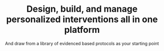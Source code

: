 ---
title: Design, build, and manage personalized interventions all in one platform
image: 
bgcolor: "#242F40"
subtitle: And draw from a library of evidenced based protocols as your starting point

introduction: >
  Patient and provider engagement is the blockbuster drug of the 21st century. Current solutions are sorely lacking. Way to Health is designed with the intent to discover and subsequently deploy new ways of engaging patients and providers at scale. Way to Health provides a number of features that can be mixed-and-matched to provide a personalized intervention tailored to the specific patient population and even a specific patient. 

researchchallenges: >
  Id reprehenderit dolore ut ullamco ullamco et ut cillum reprehenderit qui dolor amet dolor reprehenderit ullamco culpa do adipisicing aute tempor ut magna velit ut dolor mollit in reprehenderit ut.
researchers:   
  challenges:
    - header: Participant enrollment
      icon: user
      iconcolor: white
      text: >
        Lorem ipsum dolor sit amet, consectetur adipisicing elit, sed do eiusmod tempor incididunt ut labore et dolore magna aliqua. Ut enim ad minim veniam, quis nostrud exercitation ullamco laboris nisi ut aliquip ex ea commodo consequat. Duis aute irure dolor in reprehenderit in voluptate velit esse cillum dolore eu fugiat nulla pariatur. Excepteur sint occaecat cupidatat non proident, sunt in culpa qui officia deserunt mollit anim id est laborum.
    - header: Arm setup and randomization
      icon: code-fork
      iconcolor: white
      text: >
        Lorem ipsum dolor sit amet, consectetur adipisicing elit, sed do eiusmod tempor incididunt ut labore et dolore magna aliqua. Ut enim ad minim veniam, quis nostrud exercitation ullamco laboris nisi ut aliquip ex ea commodo consequat. Duis aute irure dolor in reprehenderit in voluptate velit esse cillum dolore eu fugiat nulla pariatur. Excepteur sint occaecat cupidatat non proident, sunt in culpa qui officia deserunt mollit anim id est laborum.
    - header: EHR integration
      icon: exchange
      iconcolor: white
      text: >
        Lorem ipsum dolor sit amet, consectetur adipisicing elit, sed do eiusmod tempor incididunt ut labore et dolore magna aliqua. Ut enim ad minim veniam, quis nostrud exercitation ullamco laboris nisi ut aliquip ex ea commodo consequat. Duis aute irure dolor in reprehenderit in voluptate velit esse cillum dolore eu fugiat nulla pariatur. Excepteur sint occaecat cupidatat non proident, sunt in culpa qui officia deserunt mollit anim id est laborum.

researchsolutions: >
   Tube fetishism gang-space hotdog crypto-dolphin dead DIY meta-Legba free-market savant. Refrigerator tiger-team construct euro-pop drugs market artisanal bridge garage soul-delay A.I. sprawl alcohol voodoo god. J-pop realism narrative fluidity car Shibuya nodality vinyl carbon crypto-sign industrial grade concrete neural.  

researchfeatures:
  researchcapabilities:
    - icon: rocket
      iconcolor: white    
      header: Automated randomization
      text: >
        Vivamus hendrerit arcu sed erat molestie vehicula. Sed auctor neque eu tellus rhoncus ut eleifend nibh porttitor. Ut in nulla enim. Phasellus molestie magna non est bibendum non venenatis nisl tempor. 
    - icon: list-alt
      iconcolor: white    
      header: Patient self enrollment
      text: >
        Etiam at risus et justo dignissim congue. Donec congue lacinia dui, a porttitor lectus condimentum laoreet. Nunc eu ullamcorper orci. Quisque eget odio ac.
    - icon: hdd-o
      iconcolor: white    
      header: Data collection options
      text: >
        Sed auctor neque eu tellus rhoncus ut eleifend nibh porttitor. Ut in nulla enim. Phasellus molestie magna non est bibendum non venenatis nisl tempor. Suspendisse dictum feugiat nisl ut dapibus. Mauris iaculis porttitor posuere. Praesent id metus massa.
    - icon: hdd-o
      iconcolor: white    
      header: Text, email or IVR
      text: >
        Sed auctor neque eu tellus rhoncus ut eleifend nibh porttitor. Ut in nulla enim. Phasellus molestie magna non est bibendum non venenatis nisl tempor. Suspendisse dictum feugiat nisl ut dapibus. Mauris iaculis porttitor posuere. Praesent id metus massa.
    - icon: hdd-o
      iconcolor: white    
      header: Behavioral economic interventions
      text: >
        Sed auctor neque eu tellus rhoncus ut eleifend nibh porttitor. Ut in nulla enim. Phasellus molestie magna non est bibendum non venenatis nisl tempor. Suspendisse dictum feugiat nisl ut dapibus. Mauris iaculis porttitor posuere. Praesent id metus massa.
    - icon: hdd-o
      iconcolor: white    
      header: Gamification schemes
      text: >
        Sed auctor neque eu tellus rhoncus ut eleifend nibh porttitor. Ut in nulla enim. Phasellus molestie magna non est bibendum non venenatis nisl tempor. Suspendisse dictum feugiat nisl ut dapibus. Mauris iaculis porttitor posuere. Praesent id metus massa.

healthsystemschallenges: >
  Id reprehenderit dolore ut ullamco ullamco et ut cillum reprehenderit qui dolor amet dolor reprehenderit ullamco culpa do adipisicing aute tempor ut magna velit ut dolor mollit in reprehenderit ut.

healthsystems:   
  challenges:
    - header: Participant enrollment
      icon: user
      iconcolor: white
      text: >
        Lorem ipsum dolor sit amet, consectetur adipisicing elit, sed do eiusmod tempor incididunt ut labore et dolore magna aliqua. Ut enim ad minim veniam, quis nostrud exercitation ullamco laboris nisi ut aliquip ex ea commodo consequat. Duis aute irure dolor in reprehenderit in voluptate velit esse cillum dolore eu fugiat nulla pariatur. Excepteur sint occaecat cupidatat non proident, sunt in culpa qui officia deserunt mollit anim id est laborum.
    - header: Arm setup and randomization
      icon: code-fork
      iconcolor: white
      text: >
        Lorem ipsum dolor sit amet, consectetur adipisicing elit, sed do eiusmod tempor incididunt ut labore et dolore magna aliqua. Ut enim ad minim veniam, quis nostrud exercitation ullamco laboris nisi ut aliquip ex ea commodo consequat. Duis aute irure dolor in reprehenderit in voluptate velit esse cillum dolore eu fugiat nulla pariatur. Excepteur sint occaecat cupidatat non proident, sunt in culpa qui officia deserunt mollit anim id est laborum.
    - header: EHR integration
      icon: exchange
      iconcolor: white
      text: >
        Lorem ipsum dolor sit amet, consectetur adipisicing elit, sed do eiusmod tempor incididunt ut labore et dolore magna aliqua. Ut enim ad minim veniam, quis nostrud exercitation ullamco laboris nisi ut aliquip ex ea commodo consequat. Duis aute irure dolor in reprehenderit in voluptate velit esse cillum dolore eu fugiat nulla pariatur. Excepteur sint occaecat cupidatat non proident, sunt in culpa qui officia deserunt mollit anim id est laborum.

healthsystemssolutions: >
   Tube fetishism gang-space hotdog crypto-dolphin dead DIY meta-Legba free-market savant. Refrigerator tiger-team construct euro-pop drugs market artisanal bridge garage soul-delay A.I. sprawl alcohol voodoo god. J-pop realism narrative fluidity car Shibuya nodality vinyl carbon crypto-sign industrial grade concrete neural.  

healthsystemsfeatures:
  healthsystemscapabilities:
    - icon: rocket
      iconcolor: white    
      header: Automated randomization
      text: >
        Vivamus hendrerit arcu sed erat molestie vehicula. Sed auctor neque eu tellus rhoncus ut eleifend nibh porttitor. Ut in nulla enim. Phasellus molestie magna non est bibendum non venenatis nisl tempor. 
    - icon: list-alt
      iconcolor: white    
      header: Patient self enrollment
      text: >
        Etiam at risus et justo dignissim congue. Donec congue lacinia dui, a porttitor lectus condimentum laoreet. Nunc eu ullamcorper orci. Quisque eget odio ac.
    - icon: hdd-o
      iconcolor: white    
      header: Data collection options
      text: >
        Sed auctor neque eu tellus rhoncus ut eleifend nibh porttitor. Ut in nulla enim. Phasellus molestie magna non est bibendum non venenatis nisl tempor. Suspendisse dictum feugiat nisl ut dapibus. Mauris iaculis porttitor posuere. Praesent id metus massa.
    - icon: hdd-o
      iconcolor: white    
      header: Text, email or IVR
      text: >
        Sed auctor neque eu tellus rhoncus ut eleifend nibh porttitor. Ut in nulla enim. Phasellus molestie magna non est bibendum non venenatis nisl tempor. Suspendisse dictum feugiat nisl ut dapibus. Mauris iaculis porttitor posuere. Praesent id metus massa.
    - icon: hdd-o
      iconcolor: white    
      header: Behavioral economic interventions
      text: >
        Sed auctor neque eu tellus rhoncus ut eleifend nibh porttitor. Ut in nulla enim. Phasellus molestie magna non est bibendum non venenatis nisl tempor. Suspendisse dictum feugiat nisl ut dapibus. Mauris iaculis porttitor posuere. Praesent id metus massa.
    - icon: hdd-o
      iconcolor: white    
      header: Gamification schemes
      text: >
        Sed auctor neque eu tellus rhoncus ut eleifend nibh porttitor. Ut in nulla enim. Phasellus molestie magna non est bibendum non venenatis nisl tempor. Suspendisse dictum feugiat nisl ut dapibus. Mauris iaculis porttitor posuere. Praesent id metus massa.

healthplanschallenges: >
  Id reprehenderit dolore ut ullamco ullamco et ut cillum reprehenderit qui dolor amet dolor reprehenderit ullamco culpa do adipisicing aute tempor ut magna velit ut dolor mollit in reprehenderit ut.

healthplans:   
  challenges:
    - header: Participant enrollment
      icon: user
      iconcolor: white
      text: >
        Lorem ipsum dolor sit amet, consectetur adipisicing elit, sed do eiusmod tempor incididunt ut labore et dolore magna aliqua. Ut enim ad minim veniam, quis nostrud exercitation ullamco laboris nisi ut aliquip ex ea commodo consequat. Duis aute irure dolor in reprehenderit in voluptate velit esse cillum dolore eu fugiat nulla pariatur. Excepteur sint occaecat cupidatat non proident, sunt in culpa qui officia deserunt mollit anim id est laborum.
    - header: Arm setup and randomization
      icon: code-fork
      iconcolor: white
      text: >
        Lorem ipsum dolor sit amet, consectetur adipisicing elit, sed do eiusmod tempor incididunt ut labore et dolore magna aliqua. Ut enim ad minim veniam, quis nostrud exercitation ullamco laboris nisi ut aliquip ex ea commodo consequat. Duis aute irure dolor in reprehenderit in voluptate velit esse cillum dolore eu fugiat nulla pariatur. Excepteur sint occaecat cupidatat non proident, sunt in culpa qui officia deserunt mollit anim id est laborum.
    - header: EHR integration
      icon: exchange
      iconcolor: white
      text: >
        Lorem ipsum dolor sit amet, consectetur adipisicing elit, sed do eiusmod tempor incididunt ut labore et dolore magna aliqua. Ut enim ad minim veniam, quis nostrud exercitation ullamco laboris nisi ut aliquip ex ea commodo consequat. Duis aute irure dolor in reprehenderit in voluptate velit esse cillum dolore eu fugiat nulla pariatur. Excepteur sint occaecat cupidatat non proident, sunt in culpa qui officia deserunt mollit anim id est laborum.

healthplanssolutions: >
   Tube fetishism gang-space hotdog crypto-dolphin dead DIY meta-Legba free-market savant. Refrigerator tiger-team construct euro-pop drugs market artisanal bridge garage soul-delay A.I. sprawl alcohol voodoo god. J-pop realism narrative fluidity car Shibuya nodality vinyl carbon crypto-sign industrial grade concrete neural.  
   
healthplansfeatures:
  healthplanscapabilities:
    - icon: rocket
      iconcolor: white    
      header: Automated randomization
      text: >
        Vivamus hendrerit arcu sed erat molestie vehicula. Sed auctor neque eu tellus rhoncus ut eleifend nibh porttitor. Ut in nulla enim. Phasellus molestie magna non est bibendum non venenatis nisl tempor. 
    - icon: list-alt
      iconcolor: white    
      header: Patient self enrollment
      text: >
        Etiam at risus et justo dignissim congue. Donec congue lacinia dui, a porttitor lectus condimentum laoreet. Nunc eu ullamcorper orci. Quisque eget odio ac.
    - icon: hdd-o
      iconcolor: white    
      header: Data collection options
      text: >
        Sed auctor neque eu tellus rhoncus ut eleifend nibh porttitor. Ut in nulla enim. Phasellus molestie magna non est bibendum non venenatis nisl tempor. Suspendisse dictum feugiat nisl ut dapibus. Mauris iaculis porttitor posuere. Praesent id metus massa.
    - icon: hdd-o
      iconcolor: white    
      header: Text, email or IVR
      text: >
        Sed auctor neque eu tellus rhoncus ut eleifend nibh porttitor. Ut in nulla enim. Phasellus molestie magna non est bibendum non venenatis nisl tempor. Suspendisse dictum feugiat nisl ut dapibus. Mauris iaculis porttitor posuere. Praesent id metus massa.
    - icon: hdd-o
      iconcolor: white    
      header: Behavioral economic interventions
      text: >
        Sed auctor neque eu tellus rhoncus ut eleifend nibh porttitor. Ut in nulla enim. Phasellus molestie magna non est bibendum non venenatis nisl tempor. Suspendisse dictum feugiat nisl ut dapibus. Mauris iaculis porttitor posuere. Praesent id metus massa.
    - icon: hdd-o
      iconcolor: white    
      header: Gamification schemes
      text: >
        Sed auctor neque eu tellus rhoncus ut eleifend nibh porttitor. Ut in nulla enim. Phasellus molestie magna non est bibendum non venenatis nisl tempor. Suspendisse dictum feugiat nisl ut dapibus. Mauris iaculis porttitor posuere. Praesent id metus massa.   
---
